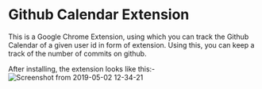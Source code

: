 # Github Calendar Extension

This is a Google Chrome Extension, using which you can track the Github Calendar of a given user id in form of extension.
Using this, you can keep a track of the number of commits on github.

After installing, the extension looks like this:-
![Screenshot from 2019-05-02 12-34-21](https://user-images.githubusercontent.com/22503629/57060514-54eb8380-6cd7-11e9-886f-581b64b74214.png)

